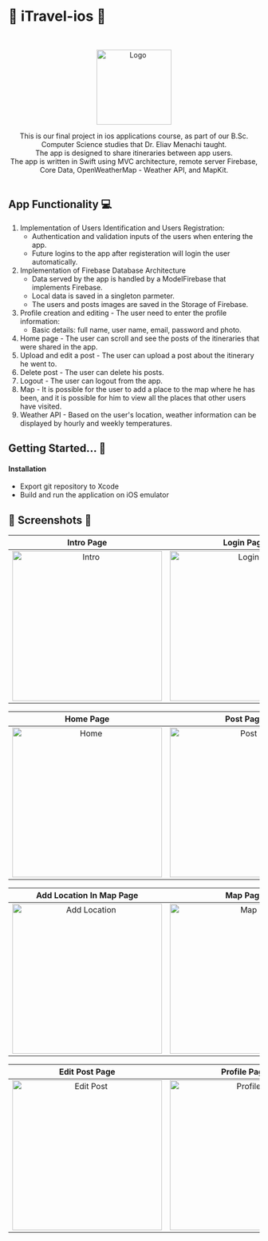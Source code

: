 # 🗻 iTravel-ios 🗽

<br />
<p align="center">
    <a href="https://github.com/barelimelech/iTravel-ios">
      <img src="https://www.linkpicture.com/q/logo_166.jpg" alt="Logo" width="150" heigt="150">
  </a>
 </p>
 
 <p align="center">
 This is our final project in ios applications course, as part of our B.Sc. Computer Science studies that Dr. Eliav Menachi taught. </br>
 The app is designed to share itineraries between app users.</br>
 The app is written in Swift using MVC architecture, remote server Firebase, Core Data, OpenWeatherMap - Weather API, and MapKit.
 </br> </br>
</p>

## App Functionality 💻

1. Implementation of Users Identification and Users Registration:
	- Authentication and validation inputs of the users when entering the app.
	- Future logins to the app after registeration will login the user automatically.
2. Implementation of Firebase Database Architecture
	- Data served by the app is handled by a ModelFirebase that implements Firebase.
	- Local data is saved in a singleton parmeter.
	- The users and posts images are saved in the Storage of Firebase.
3. Profile creation and editing - The user need to enter the profile information:
	- Basic details: full name, user name, email, password and photo.
4. Home page - The user can scroll and see the posts of the itineraries that were shared in the app.
5. Upload and edit a post - The user can upload a post about the itinerary he went to.
6. Delete post - The user can delete his posts.
7. Logout - The user can logout from the app.
8. Map - It is possible for the user to add a place to the map where he has been, and it is possible for him to view all the places that other users have visited.
9. Weather API - Based on the user's location, weather information can be displayed by hourly and weekly temperatures.

## Getting Started... 🏃

#### Installation
- Export git repository to Xcode
- Build and run the application on iOS emulator


## 📱 Screenshots 📱

Intro Page | Login Page |  Sign Up Page
:-------------------------:|:-------------------------:|:-------------------------:
<img src="https://www.linkpicture.com/q/intro_4.png" alt="Intro" width="300">  | <img src="https://www.linkpicture.com/q/login_4.png" alt="Login" width="300">  |  <img src="https://www.linkpicture.com/q/signup_4.png" alt="signup" width="300">

Home Page | Post Page |  Create Post Page 
:-------------------------:|:-------------------------:|:-------------------------:
<img src="https://www.linkpicture.com/q/home_36.png" alt="Home" width="300">  | <img src="https://www.linkpicture.com/q/post_2.png" alt="Post" width="300">  |  <img src="https://www.linkpicture.com/q/add-post.png" alt="Create Post" width="300">

Add Location In Map Page |  Map Page |  Weather Page
:-------------------------:|:-------------------------: |:-------------------------:
<img src="https://www.linkpicture.com/q/map-add.png" alt="Add Location" width="300">  |  <img src="https://www.linkpicture.com/q/map-all-location.png" alt="Map" width="300">  |  <img src="https://www.linkpicture.com/q/Weather-week.png" alt="Weather" width="300">

Edit Post Page |  Profile Page |  Edit Profile Page
:-------------------------:|:-------------------------: |:-------------------------:
<img src="https://www.linkpicture.com/q/edit-post.png" alt="Edit Post" width="300">  |  <img src="https://www.linkpicture.com/q/profile_9.png" alt="Profile" width="300"> |  <img src="https://www.linkpicture.com/q/צילום-מסך-2022-07-25-ב-16.42.52.png" alt="Edit Profile" width="300">





